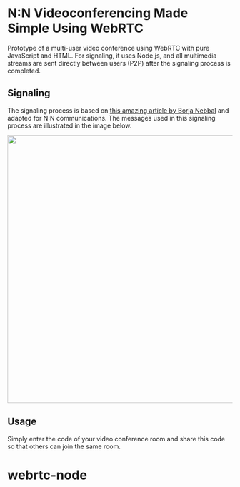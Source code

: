 # N:N Videoconferencing Made Simple Using WebRTC

Prototype of a multi-user video conference using WebRTC with pure JavaScript and HTML. For signaling, it uses Node.js, and all multimedia streams are sent directly between users (P2P) after the signaling process is completed.

<!--
Demo [here!](https://multiuser-videochat-webrtc.herokuapp.com/)
-->

## Signaling

The signaling process is based on [this amazing article by Borja Nebbal](https://acidtango.com/thelemoncrunch/how-to-implement-a-video-conference-with-webrtc-and-node/) and adapted for N:N communications. The messages used in this signaling process are illustrated in the image below.

<p align="center">
 <img src="https://i.imgur.com/2cKtNtO.png" width="600" height="auto">
</p>

## Usage

Simply enter the code of your video conference room and share this code so that others can join the same room.

# webrtc-node
